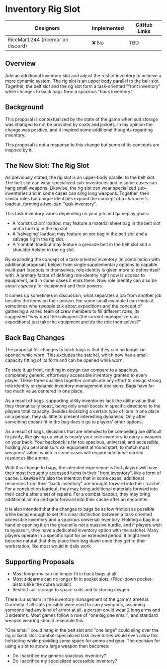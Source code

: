 # Inventory Rig Slot

| Designers | Implemented | GitHub Links |
|---|---|---|
| RiceMar1244 (ricemar on discord) | :x: No | TBD |

## Overview

Add an additional inventory slot and adjust the rest of inventory to achieve a more dynamic system. The rig slot is an
upper body parallel to the belt slot. Together, the belt slot and the rig slot form a task-oriented "front inventory"
while changes to back bags form a spacious "back inventory".

## Background

This proposal is contextualized by the state of the game when suit storage was changed to not be provided by coats and jackets.
In my opinion the change was positive, and it inspired some additional thoughts regarding inventory.

This proposal is not a response to this change but some of its concepts are inspired by it.

## The New Slot: The Rig Slot
As previously stated, the rig slot is an upper-body parallel to the belt slot. The belt slot can wear specialized
sub-inventories and in some cases can hang small weapons. Likewise, the rig slot can wear specialized sub-inventories and
in some cases can sling long weapons. Together, their similar roles but unique identities expand the concept of a character's
loadout, forming a two-part "task inventory".

This task inventory varies depending on your job and gameplay goals:
- A 'construction' loadout may feature a material sheet bag in the belt slot and a tool rig in the rig slot.
- A 'salvaging' loadout may feature an ore bag in the belt slot and a salvage rig in the rig slot.
- A 'combat' loadout may feature a grenade belt in the belt slot and a shoulder holster in the rig slot.

By expanding the concept of a task-oriented inventory (in combination with additional proposals below) from single 
supplementary options to capable multi-part loadouts in themselves, role identity is given more to define itself with.
A primary factor of defining role identity right now is *access* to equipment, and in some cases it ends there. Now role 
identity can also be about *capacity* for equipment and their powers.

It comes up sometimes in discussion, what separates a job from another job besides the items on their person. For some
small example I can think of, sometimes when people talk about expeditions and the concept of gathering a varied team
of crew members to fill different roles, its suggested "why dont the salvagers (the current monopolizers on expeditions)
just take the equipment and do the role themselves?"

## Back Bag Changes

The proposal for changes to back bags is that they can no longer be opened while worn. This excludes the satchel, which now has a
small capacity fitting of its form and can be opened while worn.

To state it up front, nothing in design can compare to a spacious, completely generic, effortlessy accessible inventory granted to
every player. These three qualities together complicate any effort to design strong role identity or dynamic inventory-management
decisions. Bags have far too much value centered in one place. 

As a result of bags, supporting utility inventories lack the utility value that they thematically boast, being only small boosts in
specific directions to the players total capacity. Besides localizing a certain type of item in one place on a person, they do little
to present interesting dynamics. Only after something doesnt fit in the bag does it go to players' other options.

As a result of bags, decisions that are intended to be compelling are difficult to justify, like giving up what is nearly your sole
inventory to carry a weapon on your back. Your backpack is far too spacious, universal, and accessible, holding you personal survival
equipment at round start, to match most weapons' value, which in some cases will require additional carried resources like ammo.

With this change to bags, the intended experience is that players will have their most frequently accessed items in their "front inventory",
like a form of cache. Likewise it's also the intention that in some cases, additional resources from their "back inventory" are brought
forward into their 'cache'. For a constuction loadout, they may bring additional materials forward into their cache after a set of repairs.
For a combat loadout, they may bring additional ammo and gear forward into their cache after an encounter.

It is also intended that the changes to bags be as low friction as possible while being enough to set this clear distinction between a
task-oriented accessible inventory and a spacious universal inventory. Holding a bag in a hand or opening it on the ground is not a
massive hurdle, and if players wish to bypass it, they have a dedicated inventory option with the satchel. Many players operate in a
specific spot for an extended period, it might even become natural that they place their bag down once they get to their workstation,
like most would in daily work.

## Supporting Proposals

- Most longarms can no longer fit in back bags at all.
- Most sidearms can no longer fit in pocket slots. (Filed-down pocket-pistols like the cobra would.)
- Restrict suit storage to space suits and to storing oxygen.

There is a schism in the inventory management of the game's arsenal. Currently if all slots possible were used to carry weapons, assuming
someone had any kind of armor at all, a person could wear 2 long arms and 3 sidearms. Most games follow a rule of "one big one small", and
standard weapon wearing should resemble this.

"One small" could hang in the belt slot and "one large" could sling over the rig or back slot.
Combat-specialized task inventories would even allow this holstering while providing some space for ammo and gear.
The decision for using a slot to stow a large weapon then becomes:
- Do I sacrifice my generic spacious inventory?
- Do I sacrifice my specialized accessible inventory?
